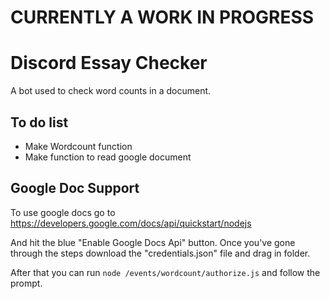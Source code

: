 # CURRENTLY A WORK IN PROGRESS

# Discord Essay Checker
A bot used to check word counts in a document.

## To do list
- Make Wordcount function 
- Make function to read google document

## Google Doc Support
To use google docs go to https://developers.google.com/docs/api/quickstart/nodejs

And hit the blue "Enable Google Docs Api" button. Once you've gone through the steps download the "credentials.json" file and drag in folder.

After that you can run `node /events/wordcount/authorize.js` and follow the prompt.
